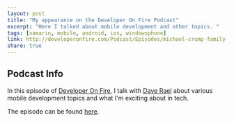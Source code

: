 ```yaml
---
layout: post
title: "My appearance on the Developer On Fire Podcast"
excerpt: "Here I talked about mobile development and other topics. "
tags: [xamarin, mobile, android, ios, windowsphone]
link: http://developeronfire.com/Podcast/Episodes/michael-crump-family-first-with-passion-for-tech
share: true
---
```

## Podcast Info

In this episode of [Developer On Fire](http://developeronfire.com/), I talk with [Dave Rael](http://www.twitter.com/raelyard) about various mobile development topics and what I'm exciting about in tech. 


The episode can be found [here](http://developeronfire.com/Podcast/Episodes/michael-crump-family-first-with-passion-for-tech).